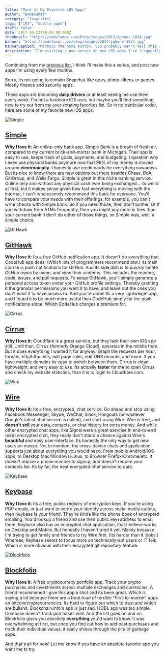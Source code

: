 ```yaml
---
title: "More of My Favorite iOS Apps"
author: "amdelamar"
category: "favorites"
tags: ["iOS", "mobile-apps"]
draft: false
date: 2017-10-23T00:00:00.000Z
thumbnail: "https://amdelamar.com/blog/images/2017/iphone-1024.jpg"
banner: "https://amdelamar.com/blog/images/2017/iphone-1024.jpg"
bannerCaption: "Without the home button, you probably can't tell this is an iPhone. Which makes the iPhone 8 look weird. (Photo Credit: StockSnap)"
description: "I'm starting a new series on new iOS apps I've frequently been using."
---
```


Continuing from my [previous list](/some-of-my-favorite-ios-apps), I think I'll make this a series, and post new apps I'm using every few months.

Sorry, its not going to contain Snapchat-like apps, photo-filters, or games. Mostly finance and security apps.

These apps are becoming **daily drivers** or at least seeing me use them every week. I'm not a hardcore iOS user, but maybe you'll find something new to try out from my ever-rotating favorites list. So in no particular order, here are some of my favorite new iOS apps.

![Simple](/images/2017/app/simple.jpg)

## [Simple](https://itunes.apple.com/us/app/simple-better-banking/id479317486)

**Why I love it:** An online-only bank app. Simple Bank is a breath of fresh air, compared to my current brick-and-mortar bank in Michigan. Their app is easy to use, keeps track of goals, payments, and budgeting. I question why I even use physical banks anymore now that 99% of my money is moved around **electronically**. I honestly use credit cards for everything nowadays. But its nice to know there are new options out there besides Chase, BoA, CitiGroup, and Wells Fargo. Simple is great in this niche banking service. Online only and without any physical cash ever being exchanged... its weird at first, but it makes sense given how fast everything is moving with the internet. I can't wholesomely recommend this bank for everyone. You'll have to compare your needs with their offerings, for example, you can't write checks with Simple bank. So if you need those, then don't bother. Or if you withdraw from ATMs frequently, then you might pay more in fees than your current bank. I don't do either of those things, so Simple was, well, a simple choice.

![GitHawk](/images/2017/app/githawk.jpg)

## [GitHawk](https://itunes.apple.com/us/app/githawk-for-github/id1252320249)

**Why I love it:** Its a free GitHub notification app. It doesn't do everything that CodeHub app does. (Which lots of programmers recommend btw.) Its main course is push notifications for GitHub. And its side dish is to quickly locate GitHub repos by name, and view their contents. This includes the readme, code, issues, and pull requests. To setup GitHawk, you'll simply generate a personal access token under your GitHub profile settings. Thereby granting it the granular permissions you want it to have, and leave out the ones you don't want it to have access to. And you're done! Its a very lightweight app, and I found it to be much more useful than CodeHub simply for the push notifications alone. Which CodeHub charges a premium for.

![Cirrus](/images/2017/app/cirrus.jpg)

## [Cirrus](https://itunes.apple.com/app/apple-store/id1076061212)

**Why I love it:** Cloudflare is a great service, but they lack their own iOS app still. Until then, Cirrus (formerly Orange Cloud), operates in the middle here. But it does everything I wanted it for anyway. Graph the requests per hour, threats, http/https hits, edit page rules, edit DNS records, and more. If you have multiple domains its easy to switch between them. Cirrus is clean, lightweight, and very easy to use. Its actually **faster** for me to open Cirrus and check my website statistics, than it is to login to Cloudflare.com.

![Wire](/images/2017/app/wire.jpg)

## [Wire](https://itunes.apple.com/us/app/wire-private-messenger/id930944768)

**Why I love it:** Its a free, encrypted, chat service. Go ahead and stop using Facebook Messenger, Skype, WeChat, Slack, Hangouts (or whatever Google's latest chat service is called), and start using Wire. Wire is free, and **doesn't sell** your data, contacts, or chat history for extra money. And while other encrypted chat apps, like Signal were a great exercise in end-to-end (e2e) encrypted chat, they really don't stand a chance against Wire's **beautiful** and easy user-interface. Its honestly the only way to get new users en masse. Not to mention, the cross-device chats and application supports just about everything you would need. From mobile Android/iOS apps, to Desktop Mac/Windows/Linux, to Browser Firefox/Chrome/etc. It doesn't require a phone number to signup, and doesn't require your contacts list. Its by far, the best encrypted chat service to date.

![Keybase](/images/2017/app/keybase.jpg)

## [Keybase](https://itunes.apple.com/us/app/keybase-crypto-for-everyone/id1044461770)

**Why I love it:** Its a free, public registry of encryption keys. If you're using PGP emails, or just want to verify your identity across social media outlets, then Keybase is your friend. They're kinda like the phone book of encrypted emailing. You'd lookup a friend and use their public key+address to email them. Keybase also has an encrypted chat application, that I believe works on Desktop and Mobile. But honestly I haven't tried it yet. Mainly because I'm trying to get family and friends to try Wire first. (Its harder than it looks.) Whereas, Keybase seems to focus more on technically-apt users or IT folk. Which is more obvious with their encrypted git repository feature.

![Blockfolio](/images/2017/app/blockfolio.jpg)

## [Blockfolio](https://itunes.apple.com/us/app/blockfolio-bitcoin-altcoin-app/id1095564685)

**Why I love it:** A free cryptocurrecy portfolio app. Track your crypto purchases and investments across multiple exchanges and currencies. A friend recommened I give this app a shot and its been great. Which is saying a lot because there are a boat-load of terrible "first-to-market" apps on bitcoin/cryptocurrencies. Its hard to figure out which to trust and which are bullshit. Blockchain.info's app is just sad. HODL app was too simple. Coinbase doesn't track purchases well. And the list goes on and on. Blockfolio gives you absoltely **everything** you'd want to know. It was overwhelming at first, but once you find out how to add past purchases and track their individual values, it really shines through the pile of garbage apps.

And that's all for now! Let me know if you have an absolute favorite app you want me to try.
